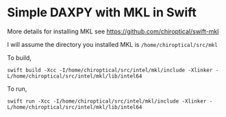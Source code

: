 # Simple DAXPY with MKL in Swift

More details for installing MKL see https://github.com/chiroptical/swift-mkl

I will assume the directory you installed MKL is `/home/chiroptical/src/mkl`

To build,

```
swift build -Xcc -I/home/chiroptical/src/intel/mkl/include -Xlinker -L/home/chiroptical/src/intel/mkl/lib/intel64
```

To run,

```
swift run -Xcc -I/home/chiroptical/src/intel/mkl/include -Xlinker -L/home/chiroptical/src/intel/mkl/lib/intel64
```
